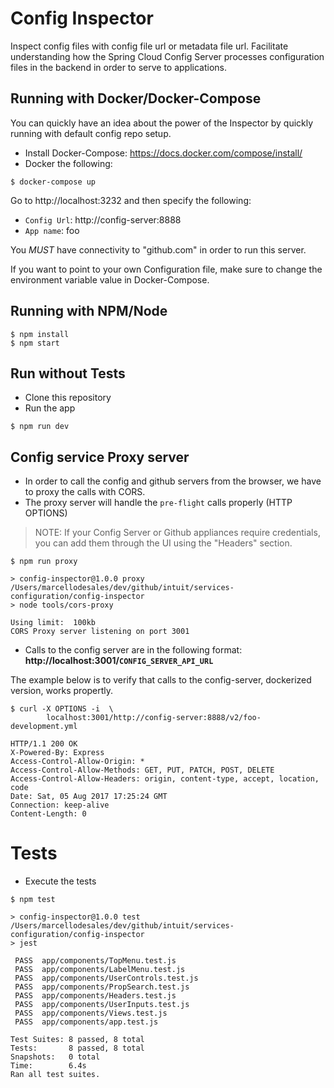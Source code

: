 # Config Inspector

Inspect config files with config file url or metadata file url. Facilitate understanding how the Spring Cloud Config Server processes
configuration files in the backend in order to serve to applications.

## Running with Docker/Docker-Compose

You can quickly have an idea about the power of the Inspector by quickly running with default config repo setup.

* Install Docker-Compose: https://docs.docker.com/compose/install/
* Docker the following:

```
$ docker-compose up
```

Go to http://localhost:3232 and then specify the following:

* `Config Url`: http://config-server:8888
* `App name`: foo

You *MUST* have connectivity to "github.com" in order to run this server.

If you want to point to your own Configuration file, make sure to change
the environment variable value in Docker-Compose.

## Running with NPM/Node

```
$ npm install
$ npm start
```

## Run without Tests

* Clone this repository
* Run the app

```
$ npm run dev
```

## Config service Proxy server

* In order to call the config and github servers from the browser, we have to proxy the calls with CORS.
* The proxy server will handle the `pre-flight` calls properly (HTTP OPTIONS)

> NOTE: If your Config Server or Github appliances require credentials, you can add them through the 
> UI using the "Headers" section. 

```
$ npm run proxy

> config-inspector@1.0.0 proxy /Users/marcellodesales/dev/github/intuit/services-configuration/config-inspector
> node tools/cors-proxy

Using limit:  100kb
CORS Proxy server listening on port 3001
```

* Calls to the config server are in the following format: **http://localhost:3001/`CONFIG_SERVER_API_URL`**

The example below is to verify that calls to the config-server, dockerized version, works propertly.

```
$ curl -X OPTIONS -i  \
        localhost:3001/http://config-server:8888/v2/foo-development.yml

HTTP/1.1 200 OK
X-Powered-By: Express
Access-Control-Allow-Origin: *
Access-Control-Allow-Methods: GET, PUT, PATCH, POST, DELETE
Access-Control-Allow-Headers: origin, content-type, accept, location, code
Date: Sat, 05 Aug 2017 17:25:24 GMT
Connection: keep-alive
Content-Length: 0
```

# Tests

* Execute the tests

```
$ npm test

> config-inspector@1.0.0 test /Users/marcellodesales/dev/github/intuit/services-configuration/config-inspector
> jest

 PASS  app/components/TopMenu.test.js
 PASS  app/components/LabelMenu.test.js
 PASS  app/components/UserControls.test.js
 PASS  app/components/PropSearch.test.js
 PASS  app/components/Headers.test.js
 PASS  app/components/UserInputs.test.js
 PASS  app/components/Views.test.js
 PASS  app/components/app.test.js

Test Suites: 8 passed, 8 total
Tests:       8 passed, 8 total
Snapshots:   0 total
Time:        6.4s
Ran all test suites.
```
